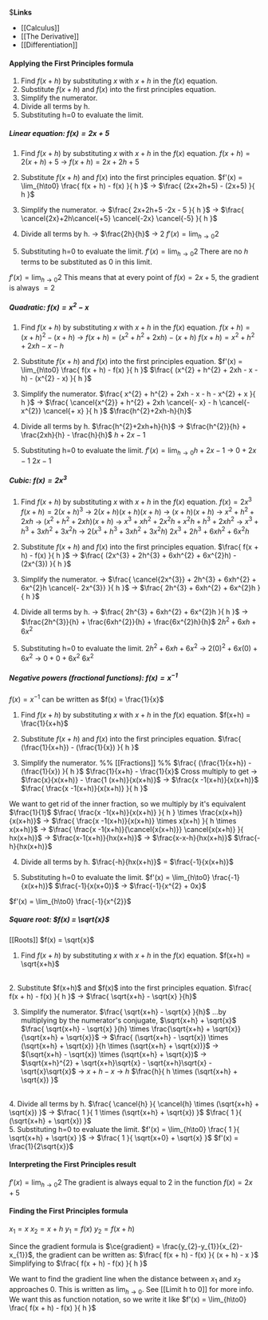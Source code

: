 $**Links**
- [[Calculus]] 
- [[The Derivative]] 
- [[Differentiation]] 

#### Applying the First Principles formula
1. Find $f(x+h)$ by substituting $x$ with $x+h$ in the $f(x)$ equation.
2. Substitute $f(x+h)$ and $f(x)$ into the first principles equation.
3. Simplify the numerator.
4. Divide all terms by h.
5. Substituting h=0 to evaluate the limit.

##### Linear equation: $f(x) = 2x+5$
1. Find $f(x+h)$ by substituting $x$ with $x+h$ in the $f(x)$ equation.
$f(x+h) = 2(x+h)+5$
-> $f(x+h) = 2x + 2h + 5$

2. Substitute $f(x+h)$ and $f(x)$ into the first principles equation.
$f'(x) = \lim_{h\to0} \frac{ f(x + h) - f(x) }{ h  }$
-> $\frac{ (2x+2h+5) - (2x+5) }{ h }$

3. Simplify the numerator.
-> $\frac{ 2x+2h+5 -2x - 5 }{ h }$
-> $\frac{ \cancel{2x}+2h\cancel{+5} \cancel{-2x} \cancel{-5} }{ h }$

4. Divide all terms by h.
-> $\frac{2h}{h}$
-> $2$
$f'(x) = \lim_{h\to0} 2$

5. Substituting h=0 to evaluate the limit.
$f'(x) = \lim_{h\to0} 2$
There are no $h$ terms to be substituted as $0$ in this limit.

$f'(x) = \lim_{h\to0} 2$
This means that at every point of $f(x)=2x+5$, the gradient is always $=2$


##### Quadratic: $f(x) = x^{2} - x$
1. Find $f(x+h)$ by substituting $x$ with $x+h$ in the $f(x)$ equation.
$f(x+h) = (x+h)^{2} - (x+h)$
-> $f(x+h) = (x^{2} + h^{2} + 2xh) - (x+h)$ $f(x+h) = x^{2} + h^{2} + 2xh - x - h$

2. Substitute $f(x+h)$ and $f(x)$ into the first principles equation.
$f'(x) = \lim_{h\to0} \frac{ f(x + h) - f(x) }{ h  }$
$\frac{ (x^{2} + h^{2} + 2xh - x - h) - (x^{2} - x) }{ h }$

 3. Simplify the numerator.
$\frac{ x^{2} + h^{2} + 2xh - x - h - x^{2} + x }{ h }$
-> $\frac{ \cancel{x^{2}} + h^{2} + 2xh \cancel{- x} - h \cancel{- x^{2}} \cancel{+ x} }{ h }$
$\frac{h^{2}+2xh-h}{h}$


4. Divide all terms by h.
$\frac{h^{2}+2xh+h}{h}$
-> $\frac{h^{2}}{h} + \frac{2xh}{h} - \frac{h}{h}$
$h + 2x - 1$

5. Substituting h=0 to evaluate the limit.
$f'(x) = \lim_{h\to0} h + 2x - 1$
-> $0 + 2x - 1$
$2x - 1$



##### Cubic: $f(x) = 2x^{3}$
1. Find $f(x+h)$ by substituting $x$ with $x+h$ in the $f(x)$ equation.
$f(x) = 2x^{3}$
$f(x+h) = 2(x+h)^{3}$
-> $2(x+h)(x+h)(x+h)$
-> $(x+h)(x+h)$
	-> $x^{2} + h^{2} + 2xh$
-> $(x^{2} + h^{2} + 2xh) ( x+h)$
	-> $x^{3} + xh^{2} + 2x^{2}h + x^{2}h + h^{3} + 2xh^{2}$ 
	-> $x^{3} + h^{3} + 3xh^{2} + 3x^{2}h$
-> $2(x^{3} + h^{3} + 3xh^{2} + 3x^{2}h)$
$2x^{3} + 2h^{3} + 6xh^{2} + 6x^{2}h$


2. Substitute $f(x+h)$ and $f(x)$ into the first principles equation.
$\frac{ f(x + h) - f(x) }{ h  }$
-> $\frac{ (2x^{3} + 2h^{3} + 6xh^{2} + 6x^{2}h) - (2x^{3}) }{ h  }$

3. Simplify the numerator.
-> $\frac{ \cancel{2x^{3}} + 2h^{3} + 6xh^{2} + 6x^{2}h \cancel{- 2x^{3}} }{ h  }$
-> $\frac{ 2h^{3} + 6xh^{2} + 6x^{2}h }{ h  }$

4. Divide all terms by h.
-> $\frac{ 2h^{3} + 6xh^{2} + 6x^{2}h }{ h  }$
-> $\frac{2h^{3}}{h} + \frac{6xh^{2}}{h} + \frac{6x^{2}h}{h}$
$2h^{2} + 6xh + 6x^{2}$

5. Substituting h=0 to evaluate the limit.
$2h^{2} + 6xh + 6x^{2}$
-> $2(0)^{2} + 6x(0) + 6x^{2}$
-> $0 + 0 + 6x^{2}$
$6x^{2}$


##### Negative powers (fractional functions): $f(x) = x^{-1}$
$f(x) = x^{-1}$
can be written as
$f(x) = \frac{1}{x}$

1. Find $f(x+h)$ by substituting $x$ with $x+h$ in the $f(x)$ equation.
$f(x+h) = \frac{1}{x+h}$

2. Substitute $f(x+h)$ and $f(x)$ into the first principles equation.
$\frac{ (\frac{1}{x+h}) - (\frac{1}{x}) }{ h  }$

3. Simplify the numerator.
%% [[Fractions]] %%
$\frac{ (\frac{1}{x+h}) - (\frac{1}{x}) }{ h  }$
$\frac{1}{x+h} - \frac{1}{x}$
Cross multiply to get
-> $\frac{x}{x(x+h)} - \frac{1 (x+h)}{x(x+h)}$ 
-> $\frac{x -1(x+h)}{x(x+h)}$ 
$\frac{ \frac{x -1(x+h)}{x(x+h)} }{ h }$ 

We want to get rid of the inner fraction, so we multiply by it's equivalent $\frac{1}{1}$
$\frac{ \frac{x -1(x+h)}{x(x+h)} }{ h } \times \frac{x(x+h)}{x(x+h)}$ 
-> $\frac{ \frac{x -1(x+h)}{x(x+h)} \times x(x+h) }{ h \times x(x+h)}$ 
-> $\frac{ \frac{x -1(x+h)}{\cancel{x(x+h)}} \cancel{x(x+h)} }{ hx(x+h)}$ 
-> $\frac{x-1(x+h)}{hx(x+h)}$
-> $\frac{x-x-h}{hx(x+h)}$
$\frac{-h}{hx(x+h)}$

4. Divide all terms by h.
$\frac{-h}{hx(x+h)}$
= $\frac{-1}{x(x+h)}$


5. Substituting h=0 to evaluate the limit.
$f'(x) = \lim_{h\to0} \frac{-1}{x(x+h)}$
$\frac{-1}{x(x+0)}$
-> $\frac{-1}{x^{2} + 0x}$

$f'(x) = \lim_{h\to0} \frac{-1}{x^{2}}$


##### Square root: $f(x) = \sqrt{x}$
[[Roots]] 
$f(x) = \sqrt{x}$

1. Find $f(x+h)$ by substituting $x$ with $x+h$ in the $f(x)$ equation.
$f(x+h) = \sqrt{x+h}$
<br>
2. Substitute $f(x+h)$ and $f(x)$ into the first principles equation.
$\frac{ f(x + h) - f(x) }{ h  }$
-> $\frac{ \sqrt{x+h} - \sqrt{x} }{h}$
<br>

3. Simplify the numerator.
$\frac{ \sqrt{x+h} - \sqrt{x} }{h}$
...by multiplying by the numerator's conjugate, $\sqrt{x+h} + \sqrt{x}$
$\frac{ \sqrt{x+h} - \sqrt{x} }{h} \times \frac{\sqrt{x+h} + \sqrt{x}}{\sqrt{x+h} + \sqrt{x}}$
-> $\frac{ (\sqrt{x+h} - \sqrt{x}) \times (\sqrt{x+h} + \sqrt{x}) }{h \times (\sqrt{x+h} + \sqrt{x})}$
	-> $(\sqrt{x+h} - \sqrt{x}) \times (\sqrt{x+h} + \sqrt{x})$
	-> $\sqrt{x+h}^{2} + \sqrt{x+h}\sqrt{x} - \sqrt{x+h}\sqrt{x} - \sqrt{x}\sqrt{x}$
	-> $x+h - x$
	-> $h$
$\frac{h}{ h \times (\sqrt{x+h} + \sqrt{x}) }$
<br>
4. Divide all terms by h.
$\frac{ \cancel{h} }{ \cancel{h} \times (\sqrt{x+h} + \sqrt{x}) }$
-> $\frac{ 1 }{ 1 \times (\sqrt{x+h} + \sqrt{x}) }$
$\frac{ 1 }{ (\sqrt{x+h} + \sqrt{x}) }$
<br>
5. Substituting h=0 to evaluate the limit.
$f'(x) = \lim_{h\to0} \frac{ 1 }{ \sqrt{x+h} + \sqrt{x} }$
-> $\frac{ 1 }{ \sqrt{x+0} + \sqrt{x} }$
$f'(x) = \frac{1}{2\sqrt{x}}$


#### Interpreting the First Principles result
$f'(x) = \lim_{h\to0} 2$
The gradient is always equal to $2$ in the function $f(x)=2x+5$


#### Finding the First Principles formula
$x_{1} = x$
$x_{2} = x+h$
$y_{1} = f(x)$
$y_{2} = f(x+h)$

Since the gradient formula is $\ce{gradient} = \frac{y_{2}-y_{1}}{x_{2}-x_{1}}$, the gradient can be written as:
$\frac{ f(x + h) - f(x) }{ (x + h) - x  }$
Simplifying to $\frac{ f(x + h) - f(x) }{ h  }$

We want to find the gradient line when the distance between $x_{1}$ and $x_{2}$ approaches $0$. This is written as $\lim_{h\to0}$. See [[Limit h to 0]] for more info. 
We want this as function notation, so we write it like
$f'(x) = \lim_{h\to0} \frac{ f(x + h) - f(x) }{ h  }$
